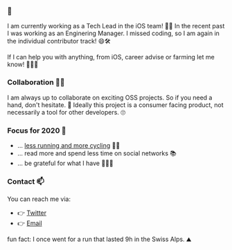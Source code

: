 ### 🌳

I am currently working as a Tech Lead in the iOS team! 🍎👋 In the recent past I was working as an Enginering Manager. I missed coding, so I am again in the individual contributor track! 😄🛠

If I can help you with anything, from iOS, career advise or farming let me know! 👨‍🌾🥕 

### Collaboration 👯‍♀️

I am always up to collaborate on exciting OSS projects. So if you need a hand, don't hesitate. 🚀 Ideally this project is a consumer facing product, not necessarily a tool for other developers. 🙄

### Focus for 2020 👀

- ... [less running and more cycling](https://www.strava.com/athletes/2273168) 🚴‍♀️
- ... read more and spend less time on social networks 📚
- ... be grateful for what I have 👨‍👩‍👦

### Contact 📫

You can reach me via:

* 👉 [Twitter](https://twitter.com/peres)
* 👉 [Email](mailto:peres@hey.com)


fun fact: I once went for a run that lasted 9h in the Swiss Alps. ⛰
